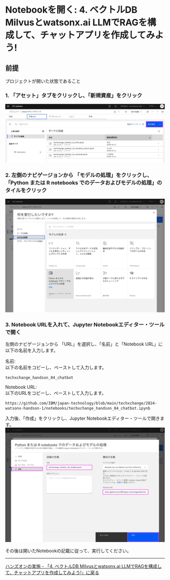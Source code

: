# Notebookを開く: 4. ベクトルDB Milvusとwatsonx.ai LLMでRAGを構成して、チャットアプリを作成してみよう!
## 前提　
プロジェクトが開いた状態であること

### 1. 「アセット」タブをクリックし、「新規資産」をクリック
![image](images/open_notebook_01-4.jpg)

### 2. 左側のナビゲージョンから 「モデルの処理」をクリックし、「Python または R notebooks でのデータおよびモデルの処理」のタイルをクリック
![image](images/open_notebook_02.jpg)

### 3. Notebook URLを入れて、Jupyter Notebookエディター・ツールで開く
左側のナビゲージョンから 「URL」を選択し、「名前」と「Notebook URL」に以下の名前を入力します。

名前:<br>
以下の名前をコピーし、ペーストして入力します。
```
techxchange_handson_04_chatbot
```


Notebook URL:<br>
以下のURLをコピーし、ペーストして入力します。
```
https://github.com/IBM/japan-technology/blob/main/techxchange/2024-watsonx-handson-1/notebooks/techxchange_handson_04_chatbot.ipynb
```

入力後、「作成」をクリックし、Jupyter Notebookエディター・ツールで開きます。<br>
![image](images/open_notebook_03-4.jpg)

その後は開いたNotebookの記載に従って、実行してください。

---
[ハンズオンの実施 - 「4. ベクトルDB Milvusとwatsonx.ai LLMでRAGを構成して、チャットアプリを作成してみよう!」に戻る](02_hands_on_guide.md#4-ベクトルdb-milvusとwatsonxai-llmでragを構成してチャットアプリを作成してみよう)<br><br>


